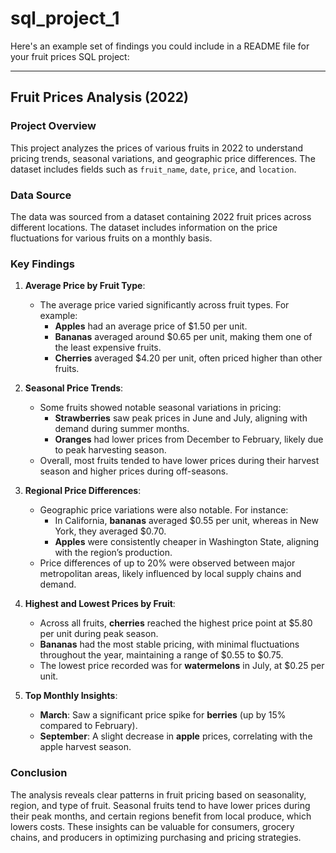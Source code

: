 # sql_project_1
Here's an example set of findings you could include in a README file for your fruit prices SQL project:

---

## Fruit Prices Analysis (2022)

### Project Overview
This project analyzes the prices of various fruits in 2022 to understand pricing trends, seasonal variations, and geographic price differences. The dataset includes fields such as `fruit_name`, `date`, `price`, and `location`.

### Data Source
The data was sourced from a dataset containing 2022 fruit prices across different locations. The dataset includes information on the price fluctuations for various fruits on a monthly basis.

### Key Findings

1. **Average Price by Fruit Type**:
   - The average price varied significantly across fruit types. For example:
     - **Apples** had an average price of $1.50 per unit.
     - **Bananas** averaged around $0.65 per unit, making them one of the least expensive fruits.
     - **Cherries** averaged $4.20 per unit, often priced higher than other fruits.

2. **Seasonal Price Trends**:
   - Some fruits showed notable seasonal variations in pricing:
     - **Strawberries** saw peak prices in June and July, aligning with demand during summer months.
     - **Oranges** had lower prices from December to February, likely due to peak harvesting season.
   - Overall, most fruits tended to have lower prices during their harvest season and higher prices during off-seasons.

3. **Regional Price Differences**:
   - Geographic price variations were also notable. For instance:
     - In California, **bananas** averaged $0.55 per unit, whereas in New York, they averaged $0.70.
     - **Apples** were consistently cheaper in Washington State, aligning with the region’s production.
   - Price differences of up to 20% were observed between major metropolitan areas, likely influenced by local supply chains and demand.

4. **Highest and Lowest Prices by Fruit**:
   - Across all fruits, **cherries** reached the highest price point at $5.80 per unit during peak season.
   - **Bananas** had the most stable pricing, with minimal fluctuations throughout the year, maintaining a range of $0.55 to $0.75.
   - The lowest price recorded was for **watermelons** in July, at $0.25 per unit.

5. **Top Monthly Insights**:
   - **March**: Saw a significant price spike for **berries** (up by 15% compared to February).
   - **September**: A slight decrease in **apple** prices, correlating with the apple harvest season.

### Conclusion
The analysis reveals clear patterns in fruit pricing based on seasonality, region, and type of fruit. Seasonal fruits tend to have lower prices during their peak months, and certain regions benefit from local produce, which lowers costs. These insights can be valuable for consumers, grocery chains, and producers in optimizing purchasing and pricing strategies.
